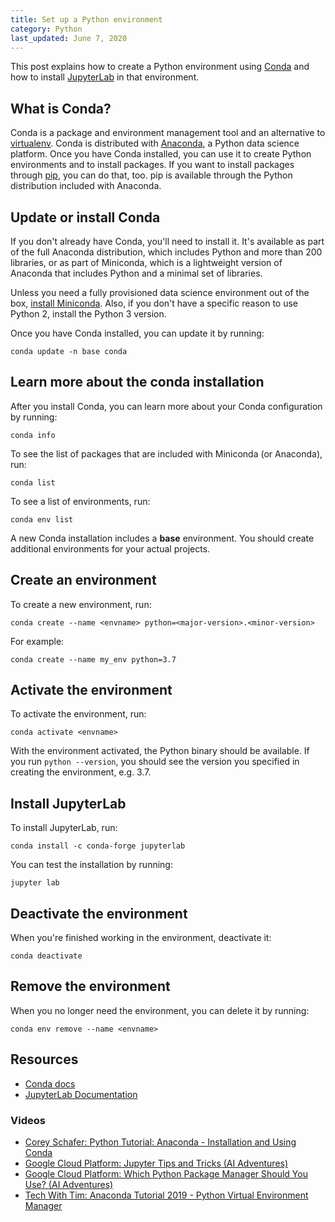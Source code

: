 ```yaml
---
title: Set up a Python environment
category: Python
last_updated: June 7, 2020
---
```


This post explains how to create a Python environment using [Conda](https://docs.conda.io/en/latest/) and how to install [JupyterLab](https://jupyterlab.readthedocs.io/en/stable/index.html) in that environment.

## What is Conda?

Conda is a package and environment management tool and an alternative to [virtualenv](https://pypi.org/project/virtualenv/). Conda is distributed with [Anaconda](https://docs.anaconda.com/), a Python data science platform. Once you have Conda installed, you can use it to create Python environments and to install packages. If you want to install packages through [pip](https://pypi.org/project/pip/), you can do that, too. pip is available through the Python distribution included with Anaconda.

## Update or install Conda

If you don't already have Conda, you'll need to install it. It's available as part of the full Anaconda distribution, which includes Python and more than 200 libraries, or as part of Miniconda, which is a lightweight version of Anaconda that includes Python and a minimal set of libraries.

Unless you need a fully provisioned data science environment out of the box, [install Miniconda](https://docs.conda.io/en/latest/miniconda.html). Also, if you don't have a specific reason to use Python 2, install the Python 3 version.

Once you have Conda installed, you can update it by running:

    conda update -n base conda

## Learn more about the conda installation

After you install Conda, you can learn more about your Conda configuration by running:

    conda info

To see the list of packages that are included with Miniconda (or Anaconda), run:

    conda list

To see a list of environments, run:

    conda env list

A new Conda installation includes a **base** environment. You should create additional environments for your actual projects.

## Create an environment

To create a new environment, run:

    conda create --name <envname> python=<major-version>.<minor-version>

For example:

    conda create --name my_env python=3.7

## Activate the environment

To activate the environment, run:

    conda activate <envname>

With the environment activated, the Python binary should be available. If you run `python --version`, you should see the version you specified in creating the environment, e.g. 3.7.

## Install JupyterLab

To install JupyterLab, run:

    conda install -c conda-forge jupyterlab

You can test the installation by running:

    jupyter lab

## Deactivate the environment

When you're finished working in the environment, deactivate it:

    conda deactivate

## Remove the environment

When you no longer need the environment, you can delete it by running:

    conda env remove --name <envname>

## Resources

* [Conda docs](https://docs.conda.io/en/latest/)
* [JupyterLab Documentation](https://jupyterlab.readthedocs.io/en/stable/index.html)

### Videos

* [Corey Schafer: Python Tutorial: Anaconda - Installation and Using Conda](https://www.youtube.com/watch?v=YJC6ldI3hWk)
* [Google Cloud Platform: Jupyter Tips and Tricks (AI Adventures)](https://www.youtube.com/watch?v=2eCHD6f_phE&list=TLPQMDcwNjIwMjCsHwENipEOJw&index=2)
* [Google Cloud Platform: Which Python Package Manager Should You Use? (AI Adventures)](https://www.youtube.com/watch?v=3J02sec99RM)
* [Tech With Tim: Anaconda Tutorial 2019 - Python Virtual Environment Manager](https://www.youtube.com/watch?v=mIB7IZFCE_k)